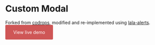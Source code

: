 Custom Modal
=========

Forked from [codrops](https://github.com/codrops/ModalWindowEffects), modified and re-implemented using [lala-alerts](https://github.com/lalaman/lala-alerts-js).

<a href="http://lalaman.github.io/custom-modal/" style="padding: 15px 25px; background-color: #cf5656; color: #ffffff; border-radius: 3px; outline: none;text-decoration: none;">View live demo</a>
